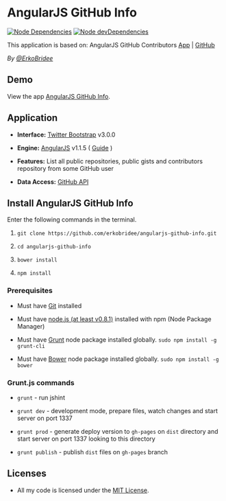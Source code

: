 # AngularJS GitHub Info 

[![Node Dependencies](https://david-dm.org/erkobridee/angularjs-github-info.png)](https://david-dm.org/erkobridee/angularjs-github-info) [![Node devDependencies](https://david-dm.org/erkobridee/angularjs-github-info/dev-status.png)](https://david-dm.org/erkobridee/angularjs-github-info#info=devDependencies)

This application is based on: AngularJS GitHub Contributors [App](http://daha.github.com/angularJS-github-contributors/) | [GitHub](https://github.com/daha/angularJS-github-contributors/)

*By [@ErkoBridee](https://twitter.com/erkobridee)*


## Demo

View the app [AngularJS GitHub Info](http://erkobridee.github.io/angularjs-github-info/).


## Application

* **Interface:** [Twitter Bootstrap](http://twitter.github.com/bootstrap/) v3.0.0

* **Engine:** [AngularJS](http://angularjs.org/) v1.1.5 ( [Guide](http://docs.angularjs.org/guide/) )

* **Features:** List all public repositories, public gists and contributors repository from some GitHub user

* **Data Access:** [GitHub API](http://developer.github.com/)


## Install AngularJS GitHub Info

Enter the following commands in the terminal.

1. `git clone https://github.com/erkobridee/angularjs-github-info.git`

2. `cd angularjs-github-info`

3. `bower install`

4. `npm install`


### Prerequisites

* Must have [Git](http://git-scm.com/) installed

* Must have [node.js (at least v0.8.1)](http://nodejs.org/) installed with npm (Node Package Manager)

* Must have [Grunt](https://github.com/gruntjs/grunt) node package installed globally.  `sudo npm install -g grunt-cli`

* Must have [Bower](https://github.com/bower/bower) node package installed globally.  `sudo npm install -g bower`


### Grunt.js commands

* `grunt` - run jshint

* `grunt dev` - development mode, prepare files, watch changes and start server on port 1337

* `grunt prod` - generate deploy version to `gh-pages` on `dist` directory and start server on port 1337 looking to this directory

* `grunt publish` - publish `dist` files on `gh-pages` branch


## Licenses

* All my code is licensed under the [MIT License].


[AngularJS GitHub Info]: http://erkobridee.github.com/angularjs-github-info
[MIT License]: http://erkobridee.mit-license.org/
